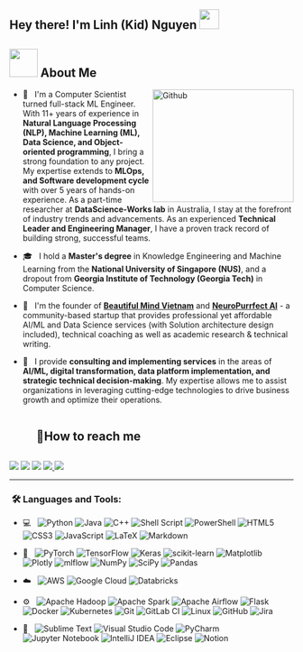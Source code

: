 <!--
**linhkid/linhkid** is a ✨ _special_ ✨ repository because its `README.md` (this file) appears on your GitHub profile.

Here are some ideas to get you started:

- 🔭 I’m currently working on ...
- 🌱 I’m currently learning ...
- 👯 I’m looking to collaborate on ...
- 🤔 I’m looking for help with ...
- 💬 Ask me about ...
- 📫 How to reach me: ...
- 😄 Pronouns: ...
- ⚡ Fun fact: ...
-->

<h2> Hey there! I'm Linh (Kid) Nguyen <img src="https://media.giphy.com/media/hvRJCLFzcasrR4ia7z/giphy.gif" width="35"></h2>

## <picture><img src = "https://64.media.tumblr.com/tumblr_mc9uqd7o3B1qg6rkio1_500.gifv?raw=true" width = 50px></picture> About Me

<img align="right" width = 250px height = 200px alt="Github" src="https://github.com/Mo-Alsehli/Mo-Alsehli/assets/98949843/92f233e8-fd56-4521-bc8e-b48fe669209a" />

- 🐶 &nbsp; I'm a Computer Scientist turned full-stack ML Engineer. With 11+ years of experience in <b>Natural Language Processing (NLP), Machine Learning (ML), Data Science, and Object-oriented programming</b>, I bring a strong foundation to any project. My expertise extends to <b>MLOps, and Software development cycle</b> with over 5 years of hands-on experience. As a part-time researcher at <b>DataScience-Works lab</b> in Australia, I stay at the forefront of industry trends and advancements. As an experienced <b>Technical Leader and Engineering Manager</b>, I have a proven track record of building strong, successful teams.

- 🎓 &nbsp; I hold a <b>Master's degree</b> in Knowledge Engineering and Machine Learning from the <b>National University of Singapore (NUS)</b>, and a dropout from <b>Georgia Institute of Technology (Georgia Tech)</b> in Computer Science.

- 🔭 &nbsp; I'm the founder of <b><a href="https://beautifulmindvn.com/" target="blank">Beautiful Mind Vietnam</a></b> and <b><a href="http://neuropurrfectai.co/" target="blank">NeuroPurrfect AI</a></b> -  a community-based startup that provides professional yet affordable AI/ML and Data Science services (with Solution architecture design included), technical coaching as well as academic research & technical writing.

- 🌱 &nbsp; I provide <b>consulting and implementing services</b> in the areas of <b>AI/ML, digital transformation, data platform implementation, and strategic technical decision-making</b>. My expertise allows me to assist organizations in leveraging cutting-edge technologies to drive business growth and optimize their operations.
  
  <!-- Connect with me -->
  <!--h2 without bottom border-->
  <div id="user-content-toc">
    <ul align="left">
      <summary><h2 style="display: inline-block">🤝How to reach me</h2></summary>
    </ul>
  <!--icons and links-->
  <p align="left">
<a href="https://linkedin.com/in/linhnguyenkhanh">
<img src="https://img.shields.io/badge/LinkedIn-0077B5?style=for-the-badge&logo=linkedin&logoColor=white" /></a>

<a href="https://neuropurrfectai.substack.com">
<img src="https://img.shields.io/badge/Substack-%23006f5c.svg?style=for-the-badge&logo=substack&logoColor=FF6719" /></a>

<a href="https://scholar.google.com/citations?user=cOQ7XW4AAAAJ&hl=en">
<img src="https://img.shields.io/badge/Google%20Scholar-4285F4?style=for-the-badge&logo=google-scholar&logoColor=white" /></a>

<a href="mailto:linh@neuropurrfectai.co">
<img src="https://img.shields.io/badge/Gmail-D14836?style=for-the-badge&logo=gmail&logoColor=white" />  
</a>

<a href="https://www.threads.net/@linkid91">
<img src="https://img.shields.io/badge/Threads-000000?style=for-the-badge&logo=Threads&logoColor=white" />  
</a>
  </p>
  </div>

---

<h3>  &nbsp;🛠️ Languages and Tools:</h3>

- 💻 &nbsp;
  ![Python](https://img.shields.io/badge/python-3670A0?style=for-the-badge&logo=python&logoColor=ffdd54)
  ![Java](https://img.shields.io/badge/java-%23ED8B00.svg?style=for-the-badge&logo=openjdk&logoColor=white)
  ![C++](https://img.shields.io/badge/c++-%2300599C.svg?style=for-the-badge&logo=c%2B%2B&logoColor=white)
  ![Shell Script](https://img.shields.io/badge/shell_script-%23121011.svg?style=for-the-badge&logo=gnu-bash&logoColor=white)
  ![PowerShell](https://img.shields.io/badge/PowerShell-%235391FE.svg?style=for-the-badge&logo=powershell&logoColor=white)
  ![HTML5](https://img.shields.io/badge/html5-%23E34F26.svg?style=for-the-badge&logo=html5&logoColor=white)
  ![CSS3](https://img.shields.io/badge/css3-%231572B6.svg?style=for-the-badge&logo=css3&logoColor=white)
  ![JavaScript](https://img.shields.io/badge/javascript-%23323330.svg?style=for-the-badge&logo=javascript&logoColor=%23F7DF1E)
  ![LaTeX](https://img.shields.io/badge/latex-%23008080.svg?style=for-the-badge&logo=latex&logoColor=white)
  ![Markdown](https://img.shields.io/badge/markdown-%23000000.svg?style=for-the-badge&logo=markdown&logoColor=white)

- 🤖 &nbsp;
  ![PyTorch](https://img.shields.io/badge/PyTorch-%23EE4C2C.svg?style=for-the-badge&logo=PyTorch&logoColor=white)
  ![TensorFlow](https://img.shields.io/badge/TensorFlow-%23FF6F00.svg?style=for-the-badge&logo=TensorFlow&logoColor=white)
  ![Keras](https://img.shields.io/badge/Keras-%23D00000.svg?style=for-the-badge&logo=Keras&logoColor=white)
  ![scikit-learn](https://img.shields.io/badge/scikit--learn-%23F7931E.svg?style=for-the-badge&logo=scikit-learn&logoColor=white)
  ![Matplotlib](https://img.shields.io/badge/Matplotlib-%23ffffff.svg?style=for-the-badge&logo=Matplotlib&logoColor=black)
  ![Plotly](https://img.shields.io/badge/Plotly-%233F4F75.svg?style=for-the-badge&logo=plotly&logoColor=white)
  ![mlflow](https://img.shields.io/badge/mlflow-%23d9ead3.svg?style=for-the-badge&logo=numpy&logoColor=blue)
  ![NumPy](https://img.shields.io/badge/numpy-%23013243.svg?style=for-the-badge&logo=numpy&logoColor=white)
  ![SciPy](https://img.shields.io/badge/SciPy-%230C55A5.svg?style=for-the-badge&logo=scipy&logoColor=%white)
  ![Pandas](https://img.shields.io/badge/pandas-%23150458.svg?style=for-the-badge&logo=pandas&logoColor=white)


- ☁️ &nbsp;
  ![AWS](https://img.shields.io/badge/AWS-%23FF9900.svg?style=for-the-badge&logo=amazon-aws&logoColor=white)
  ![Google Cloud](https://img.shields.io/badge/GoogleCloud-%234285F4.svg?style=for-the-badge&logo=google-cloud&logoColor=white)
  ![Databricks](https://img.shields.io/badge/Databricks-FF3621?style=for-the-badge&logo=Databricks&logoColor=white)
  
- ⚙️ &nbsp;
  ![Apache Hadoop](https://img.shields.io/badge/Apache%20Hadoop-66CCFF?style=for-the-badge&logo=apachehadoop&logoColor=black)
  ![Apache Spark](https://img.shields.io/badge/Apache%20Spark-FDEE21?style=flat-square&logo=apachespark&logoColor=black)
  ![Apache Airflow](https://img.shields.io/badge/Apache%20Airflow-017CEE?style=for-the-badge&logo=Apache%20Airflow&logoColor=white)
  ![Flask](https://img.shields.io/badge/flask-%23000.svg?style=for-the-badge&logo=flask&logoColor=white)
  ![Docker](https://img.shields.io/badge/docker-%230db7ed.svg?style=for-the-badge&logo=docker&logoColor=white)
  ![Kubernetes](https://img.shields.io/badge/kubernetes-%23326ce5.svg?style=for-the-badge&logo=kubernetes&logoColor=white)
  ![Git](https://img.shields.io/badge/git-%23F05033.svg?style=for-the-badge&logo=git&logoColor=white)
  ![GitLab CI](https://img.shields.io/badge/gitlab%20ci-%23181717.svg?style=for-the-badge&logo=gitlab&logoColor=white)
  ![Linux](https://img.shields.io/badge/Linux-FCC624?style=for-the-badge&logo=linux&logoColor=black)
  ![GitHub](https://img.shields.io/badge/github-%23121011.svg?style=for-the-badge&logo=github&logoColor=white)
  ![Jira](https://img.shields.io/badge/jira-%230A0FFF.svg?style=for-the-badge&logo=jira&logoColor=white)

  
- 🔧 &nbsp;
  ![Sublime Text](https://img.shields.io/badge/sublime_text-%23575757.svg?style=for-the-badge&logo=sublime-text&logoColor=important)
  ![Visual Studio Code](https://img.shields.io/badge/Visual%20Studio%20Code-0078d7.svg?style=for-the-badge&logo=visual-studio-code&logoColor=white)
  ![PyCharm](https://img.shields.io/badge/pycharm-143?style=for-the-badge&logo=pycharm&logoColor=black&color=black&labelColor=green)
  ![Jupyter Notebook](https://img.shields.io/badge/jupyter-%23FA0F00.svg?style=for-the-badge&logo=jupyter&logoColor=white)
  ![IntelliJ IDEA](https://img.shields.io/badge/IntelliJIDEA-000000.svg?style=for-the-badge&logo=intellij-idea&logoColor=white)
  ![Eclipse](https://img.shields.io/badge/Eclipse-FE7A16.svg?style=for-the-badge&logo=Eclipse&logoColor=white)
  ![Notion](https://img.shields.io/badge/Notion-%23000000.svg?style=for-the-badge&logo=notion&logoColor=white)

<br/>

